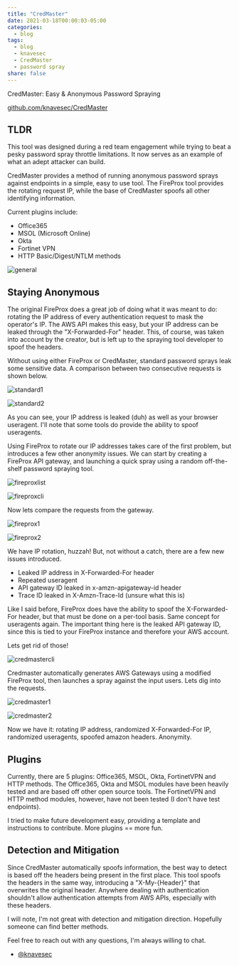 ```yaml
---
title: "CredMaster"
date: 2021-03-18T00:00:03-05:00
categories:
  - blog
tags:
  - blog
  - knavesec
  - CredMaster
  - password spray
share: false
---
```


CredMaster: Easy & Anonymous Password Spraying

[github.com/knavesec/CredMaster](https://github.com/knavesec/CredMaster)

## TLDR

This tool was designed during a red team engagement while trying to beat a pesky password spray throttle limitations. It now serves as an example of what an adept attacker can build.

CredMaster provides a method of running anonymous password sprays against endpoints in a simple, easy to use tool. The FireProx tool provides the rotating request IP, while the base of CredMaster spoofs all other identifying information.

Current plugins include:
- Office365
- MSOL (Microsoft Online)
- Okta
- Fortinet VPN
- HTTP Basic/Digest/NTLM methods

![general](https://raw.githubusercontent.com/whynotsecurity/whynotsecurity.github.io/master/assests/images/credmaster-screenshots/credmaster-default.png)


## Staying Anonymous

The original FireProx does a great job of doing what it was meant to do: rotating the IP address of every authentication request to mask the operator's IP. The AWS API makes this easy, but your IP address can be leaked through the "X-Forwarded-For" header. This, of course, was taken into account by the creator, but is left up to the spraying tool developer to spoof the headers.

Without using either FireProx or CredMaster, standard password sprays leak some sensitive data. A comparison between two consecutive requests is shown below.

![standard1](https://raw.githubusercontent.com/whynotsecurity/whynotsecurity.github.io/master/assests/images/credmaster-screenshots/standard-1.png)

![standard2](https://raw.githubusercontent.com/whynotsecurity/whynotsecurity.github.io/master/assests/images/credmaster-screenshots/standard-2.png)

As you can see, your IP address is leaked (duh) as well as your browser useragent. I'll note that some tools do provide the ability to spoof useragents.

Using FireProx to rotate our IP addresses takes care of the first problem, but introduces a few other anonymity issues. We can start by creating a FireProx API gateway, and launching a quick spray using a random off-the-shelf password spraying tool.

![fireproxlist](https://raw.githubusercontent.com/whynotsecurity/whynotsecurity.github.io/master/assests/images/credmaster-screenshots/fireprox-list.png)

![fireproxcli](https://raw.githubusercontent.com/whynotsecurity/whynotsecurity.github.io/master/assests/images/credmaster-screenshots/fireprox-cli.png)

Now lets compare the requests from the gateway.

![fireprox1](https://raw.githubusercontent.com/whynotsecurity/whynotsecurity.github.io/master/assests/images/credmaster-screenshots/fireprox-1.png)

![fireprox2](https://raw.githubusercontent.com/whynotsecurity/whynotsecurity.github.io/master/assests/images/credmaster-screenshots/fireprox-2.png)

We have IP rotation, huzzah! But, not without a catch, there are a few new issues introduced.

- Leaked IP address in X-Forwarded-For header
- Repeated useragent
- API gateway ID leaked in x-amzn-apigateway-id header
- Trace ID leaked in X-Amzn-Trace-Id (unsure what this is)

Like I said before, FireProx does have the ability to spoof the X-Forwarded-For header, but that must be done on a per-tool basis. Same concept for useragents again. The important thing here is the leaked API gateway ID, since this is tied to your FireProx instance and therefore your AWS account.

Lets get rid of those!

![credmastercli](https://raw.githubusercontent.com/whynotsecurity/whynotsecurity.github.io/master/assests/images/credmaster-screenshots/credmaster-cli.png)

Credmaster automatically generates AWS Gateways using a modified FireProx tool, then launches a spray against the input users. Lets dig into the requests.

![credmaster1](https://raw.githubusercontent.com/whynotsecurity/whynotsecurity.github.io/master/assests/images/credmaster-screenshots/credmaster-1.png)

![credmaster2](https://raw.githubusercontent.com/whynotsecurity/whynotsecurity.github.io/master/assests/images/credmaster-screenshots/credmaster-2.png)

Now we have it: rotating IP address, randomized X-Forwarded-For IP, randomized useragents, spoofed amazon headers. Anonymity.


## Plugins

Currently, there are 5 plugins: Office365, MSOL, Okta, FortinetVPN and HTTP methods. The Office365, Okta and MSOL modules have been heavily tested and are based off other open source tools. The FortinetVPN and HTTP method modules, however, have not been tested (I don't have test endpoints).

I tried to make future development easy, providing a template and instructions to contribute. More plugins == more fun.


## Detection and Mitigation

Since CredMaster automatically spoofs information, the best way to detect is based off the headers being present in the first place. This tool spoofs the headers in the same way, introducing a "X-My-{Header}" that overwrites the original header. Anywhere dealing with authentication shouldn't allow authentication attempts from AWS APIs, especially with these headers.

I will note, I'm not great with detection and mitigation direction. Hopefully someone can find better methods.


Feel free to reach out with any questions, I'm always willing to chat.

- [@knavesec](https://twitter.com/knavesec)
